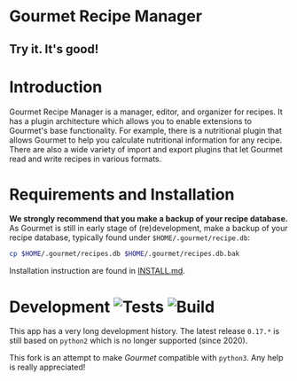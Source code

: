Gourmet Recipe Manager
===================
Try it. It's good!
----------------

Introduction
============

Gourmet Recipe Manager is a manager, editor, and organizer for
recipes. It has a plugin architecture which allows you to enable
extensions to Gourmet's base functionality. For example, there is a
nutritional plugin that allows Gourmet to help you calculate
nutritional information for any recipe. There are also a wide variety
of import and export plugins that let Gourmet read and write recipes
in various formats.

Requirements and Installation
=============================
**We strongly recommend that you make a backup of your recipe database.**  
As Gourmet is still in early stage of (re)development, make a backup of your
recipe database, typically found under `$HOME/.gourmet/recipe.db`:
```sh
cp $HOME/.gourmet/recipes.db $HOME/.gourmet/recipes.db.bak
```

Installation instruction are found in [INSTALL.md](INSTALL.md).

Development  ![Tests](https://github.com/kirienko/gourmet/workflows/Tests/badge.svg) ![Build](https://github.com/kirienko/gourmet/workflows/Build/badge.svg)
===========
This app has a very long development history. The latest release `0.17.*` is still based on 
`python2` which is no longer supported (since 2020).

This fork is an attempt to make *Gourmet* compatible with `python3`. 
Any help is really appreciated!
